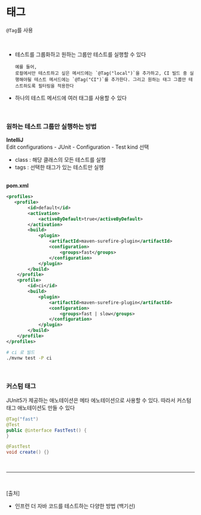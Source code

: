 # 태그

`@Tag`를 사용

<br/>

- 테스트를 그룹화하고 원하는 그룹만 테스트를 실행할 수 있다
  ```
  예를 들어,
  로컬에서만 테스트하고 싶은 메서드에는 `@Tag("local")`을 추가하고, CI 빌드 중 실행해야될 테스트 메서드에는 `@Tag("CI")`를 추가한다. 그리고 원하는 태그 그룹만 테스트하도록 필터링을 적용한다
  ```
- 하나의 테스트 메서드에 여러 태그를 사용할 수 있다

<br/>

### 원하는 테스트 그룹만 실행하는 방법

<b>IntelliJ</b><br/>
Edit configurations - JUnit - Configuration - Test kind 선택

- class : 해당 클래스의 모든 테스트를 실행
- tags : 선택한 태그가 있는 테스트만 실행

<br/>
<b>pom.xml</b><br/>

```xml
<profiles>
   <profile>
        <id>default</id>
        <activation>
            <activeByDefault>true</activeByDefault>
        </activation>
        <build>
            <plugin>
                <artifactId>maven-surefire-plugin</artifactId>
                <configuration>
                    <groups>fast</groups>
                </configuration>
            </plugin>
        </build>
    </profile>
    <profile>
        <id>ci</id>
        <build>
            <plugin>
                <artifactId>maven-surefire-plugin</artifactId>
                <configuration>
                    <groups>fast | slow</groups>
                </configuration>
            </plugin>
        </build>
    </profile>
</profiles>
```

```bash
# ci 로 빌드
./mvnw test -P ci
```

<br/>

### 커스텀 태그

JUnit5가 제공하는 애노테이션은 메타 에노테이션으로 사용할 수 있다. 따라서 커스텀 태그 애노테이션도 만들 수 있다

```java
@Tag("fast")
@Test
public @interface FastTest() {
}
```

```java
@FastTest
void create() {}
```

<br/>

---

<br/>

[출처]

- 인프런 더 자바 코드를 테스트하는 다양한 방법 (백기선)
